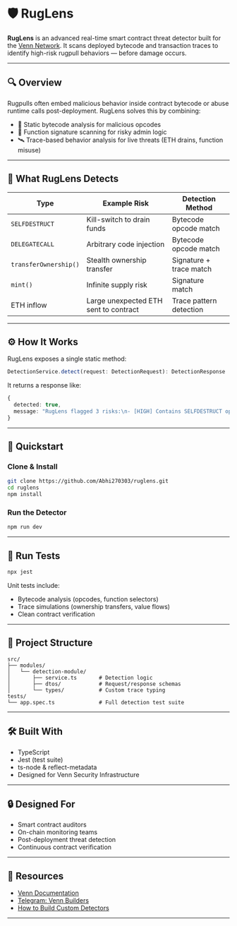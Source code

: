# 🛡️ RugLens

**RugLens** is an advanced real-time smart contract threat detector built for the [Venn Network](https://venn.build). It scans deployed bytecode and transaction traces to identify high-risk rugpull behaviors — before damage occurs.

---

## 🔍 Overview

Rugpulls often embed malicious behavior inside contract bytecode or abuse runtime calls post-deployment. RugLens solves this by combining:

- 🔬 Static bytecode analysis for malicious opcodes
- 🧠 Function signature scanning for risky admin logic
- 🛰️ Trace-based behavior analysis for live threats (ETH drains, function misuse)

---

## 🧠 What RugLens Detects

| Type                  | Example Risk                             | Detection Method        |
|-----------------------|-------------------------------------------|--------------------------|
| `SELFDESTRUCT`        | Kill-switch to drain funds                | Bytecode opcode match    |
| `DELEGATECALL`        | Arbitrary code injection                  | Bytecode opcode match    |
| `transferOwnership()` | Stealth ownership transfer                | Signature + trace match  |
| `mint()`              | Infinite supply risk                      | Signature match          |
| ETH inflow            | Large unexpected ETH sent to contract     | Trace pattern detection  |

---

## ⚙️ How It Works

RugLens exposes a single static method:

```ts
DetectionService.detect(request: DetectionRequest): DetectionResponse
```

It returns a response like:

```ts
{
  detected: true,
  message: "RugLens flagged 3 risks:\n- [HIGH] Contains SELFDESTRUCT opcode\n- [MEDIUM] transferOwnership() called at trace index 0"
}
```

---

## 🚀 Quickstart

### Clone & Install

```bash
git clone https://github.com/Abhi270303/ruglens.git
cd ruglens
npm install
```

### Run the Detector

```bash
npm run dev
```

---

## 🧪 Run Tests

```bash
npx jest
```

Unit tests include:
- Bytecode analysis (opcodes, function selectors)
- Trace simulations (ownership transfers, value flows)
- Clean contract verification

---

## 🧩 Project Structure

```
src/
├── modules/
│   └── detection-module/
│       ├── service.ts       # Detection logic
│       ├── dtos/            # Request/response schemas
│       └── types/           # Custom trace typing
tests/
└── app.spec.ts              # Full detection test suite
```

---

## 🛠 Built With

- TypeScript
- Jest (test suite)
- ts-node & reflect-metadata
- Designed for Venn Security Infrastructure

---

## 🔒 Designed For

- Smart contract auditors
- On-chain monitoring teams
- Post-deployment threat detection
- Continuous contract verification

---

## 📎 Resources

- [Venn Documentation](https://docs.venn.build)
- [Telegram: Venn Builders](https://t.me/vennbuilders)
- [How to Build Custom Detectors](https://docs.venn.build/venn-network/getting-started/security-teams/build-custom-detector)


---
